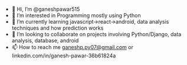 - 👋 Hi, I’m @ganeshpawar515
- 👀 I’m interested in Programming mostly using Python
- 🌱 I’m currently learning javascript->react->android, data analysis techniques and how prediction works
- 💞️ I’m looking to collaborate on projects involving Python/Django, data analysis, database, android
- 📫 How to reach me ganeshp.py07@gmail.com or linkedin.com/in/ganesh-pawar-36b61824a

<!---
ganeshpawar515/ganeshpawar515 is a ✨ special ✨ repository because its `README.md` (this file) appears on your GitHub profile.
You can click the Preview link to take a look at your changes.
--->
